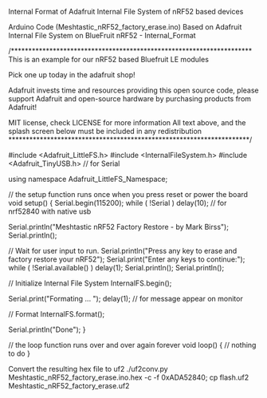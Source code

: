 
Internal Format of Adafruit Internal File System of nRF52 based devices


Arduino Code (Meshtastic_nRF52_factory_erase.ino)
Based on Adafruit Internal File System on BlueFruit nRF52 - Internal_Format

/*********************************************************************
 This is an example for our nRF52 based Bluefruit LE modules

 Pick one up today in the adafruit shop!

 Adafruit invests time and resources providing this open source code,
 please support Adafruit and open-source hardware by purchasing
 products from Adafruit!

 MIT license, check LICENSE for more information
 All text above, and the splash screen below must be included in
 any redistribution
*********************************************************************/

#include <Adafruit_LittleFS.h>
#include <InternalFileSystem.h>
#include <Adafruit_TinyUSB.h> // for Serial

using namespace Adafruit_LittleFS_Namespace;

// the setup function runs once when you press reset or power the board
void setup() 
{
  Serial.begin(115200);
  while ( !Serial ) delay(10);   // for nrf52840 with native usb

  Serial.println("Meshtastic nRF52 Factory Restore - by Mark Birss");
  Serial.println();

  // Wait for user input to run.
  Serial.println("Press any key to erase and factory restore your nRF52");
  Serial.print("Enter any keys to continue:");
  while ( !Serial.available() ) delay(1);
  Serial.println();
  Serial.println();

  // Initialize Internal File System
  InternalFS.begin();

  Serial.print("Formating ... ");
  delay(1); // for message appear on monitor

  // Format 
  InternalFS.format();

  Serial.println("Done");
}

// the loop function runs over and over again forever
void loop() 
{
  // nothing to do
}

Convert the resulting hex file to uf2
./uf2conv.py Meshtastic_nRF52_factory_erase.ino.hex -c -f 0xADA52840; cp flash.uf2 Meshtastic_nRF52_factory_erase.uf2
